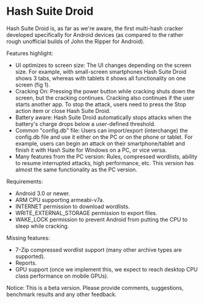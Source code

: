Hash Suite Droid
==============

Hash Suite Droid is, as far as we're aware, the first multi-hash cracker developed specifically for Android devices (as compared to the rather rough unofficial builds of John the Ripper for Android).


Features highlight:

- UI optimizes to screen size: The UI changes depending on the screen size. For example, with small-screen smartphones Hash Suite Droid shows 3 tabs, whereas with tablets it shows all functionality on one screen (fig 1).
- Cracking On: Pressing the power button while cracking shuts down the screen, but the cracking continues. Cracking also continues if the user starts another app. To stop the attack, users need to press the Stop action item or close Hash Suite Droid.
- Battery aware: Hash Suite Droid automatically stops attacks when the battery's charge drops below a user-defined threshold.
- Common "config.db" file: Users can import/export (interchange) the config.db file and use it either on the PC or on the phone or tablet. For example, users can begin an attack on their smartphone/tablet and finish it with Hash Suite for Windows on a PC, or vice versa.
- Many features from the PC version: Rules, compressed wordlists, ability to resume interrupted attacks, high performance, etc. This version has almost the same functionality as the PC version.


Requirements:

- Android 3.0 or newer.
- ARM CPU supporting armeabi-v7a.
- INTERNET permission to download wordlists.
- WRITE_EXTERNAL_STORAGE permission to export files.
- WAKE_LOCK permission to prevent Android from putting the CPU to sleep while cracking.


Missing features:

- 7-Zip compressed wordlist support (many other archive types are supported).
- Reports.
- GPU support (once we implement this, we expect to reach desktop CPU class performance on mobile GPUs).


Notice: This is a beta version. Please provide comments, suggestions, benchmark results and any other feedback.
